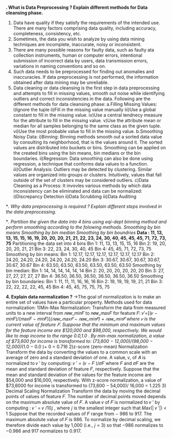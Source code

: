 **. What is Data Preprocessing ? Explain different methods for Data cleansing phase.**
1. Data have quality if they satisfy the requirements of the intended use. There are many factors comprising data quality,        including accuracy, completeness, consistency, etc.
2. Sometimes, the data you wish to analyze by using data mining techniques are incomplete, inaccurate, noisy or inconsistent.
3. There are many possible reasons for faulty data, such as faulty ata collection instruments, human or computer errors, intentional submission of incorrect data by users, data transmission errors, variations in naming conventions and so on.
4. Such data needs to be preprocessed for finding out anomalies and inaccuracies. If data preprocessing is not performed, the         information obtained after data mining may be unreliable.
5. Data cleaning or data cleansing is the first step in data preprocessing and attempts to fill in missing values, smooth out noise while identifying outliers and correct inconsistencies in the data. Following are the different methods for data cleansing phase:
  a.Filling Missing Values:
    i)Ignore the tuple
    ii)Fill in the missing value manually
    iii)Use a global constant to fill in the missing value.
    iv)Use a central tendnecy measure for the attribute to fill in the missing value.
    v)Use the attribute mean or median for all samples belonging to the same class as the given tuple.
    vi)Use the most probable value to fill in the missing value.
  b.Smoothing Noisy Data:
    i)Binning: Binning methods smooth out a sorted data value by consulting its neighborhood, that is the values around it. The   sorted values are distributed into buckets or bins. Smoothing can be applied on the created bins using the bin means, bin medians or the bin boundaries.
    ii)Regression: Data smoothing can also be done using regression, a technique that conforms data values to a function.
    iii)Outlier Analysis: Outliers may be detected by clustering. Similar values are organized into groups or clusters. Intuitively, values that fall outside of the set of clusters may be considered outliers.
  c)Data Cleaning as a Process: It invovles various methods by which data inconsistency can be eliminated and data can be normalized:
    i)Discrepancy Detection
    ii)Data Scrubbing
    iii)Data Auditing

**. Why data preprocessing is required ? Explain different steps involved in the data preprocessing.*

**. Partition the given the data into 4 bins using eqi-dept binning method and perform smoothing according to the folowing methods.
Smoothing by bin means
Smoothing by bin median
Smoothing by bin boundries*
**Data : 11, 13, 13,  15, 15, 16, 19, 20, 20, 20, 21, 21, 22, 23, 24, 30, 40, 45, 45, 45, 71, 72, 73, 75**
Partitioning the data set into 4 bins
  Bin 1: 11, 13, 13, 15, 15, 16
  Bin 2: 19, 20, 20, 20, 21, 21
  Bin 3: 22, 23, 24, 30, 40, 45
  Bin 4: 45, 45, 71, 72, 73, 75
Smoothing by bin means:
  Bin 1: 12.17, 12.17, 12.17, 12.17, 12.17, 12.17
  Bin 2: 24.20, 24.20, 24.20, 24.20, 24.20, 24.20
  Bin 3: 30.67, 30.67, 30.67, 30.67, 30.67, 30.67
  Bin 4: 63.50, 63.50, 63.50, 63.50, 63.50, 63.50
Smoothing by bin median:
  Bin 1: 14, 14, 14, 14, 14, 14
  Bin 2: 20, 20, 20, 20, 20, 20
  Bin 3: 27, 27, 27, 27, 27, 27
  Bin 4: 36.50, 36.50, 36.50, 36.50, 36.50, 36.50 
Smoothing by bin boundaries:
  Bin 1: 11, 11, 11, 16, 16, 16
  Bin 2: 19, 19, 19, 19, 21, 21
  Bin 3: 22, 22, 22, 22, 45, 45
  Bin 4: 45, 45, 75, 75, 75, 75

**4. Explain data normalization ?**
->The goal of normalization is to make an entire set of values have a particular property.
Methods used for data normalization:
  1)Min-Max Normalization:
Transform the data from measured units to a new
interval from 𝑛𝑒𝑤_𝑚𝑖𝑛𝐹 to 𝑛𝑒𝑤_𝑚𝑎𝑥𝐹 for feature 𝐹:
𝑣′=[(𝑣 − 𝑚𝑖𝑛𝐹)/(𝑚𝑎𝑥𝐹 − 𝑚𝑖𝑛𝐹)]*(𝑛𝑒𝑤_𝑚𝑎𝑥𝐹 − 𝑛𝑒𝑤_𝑚𝑖𝑛𝐹) + 𝑛𝑒𝑤_𝑚𝑖𝑛𝐹
where 𝑣 is the current value of feature 𝐹.
Suppose that the minimum and maximum values for
the feature income are $120,000 and $98,000,
respectively. We would like to map income to the range
0.0,1.0 . By min-max normalization, a value of $73,600
for income is transformed to:
(73,600 − 12,000)/(98,000 − 12,000)*(1.0 − 0.0 )+ 0 = 0.716
2)z-score (zero-mean) Normalization Transform the data by converting the values to a common scale with an average of zero and a standard deviation of one. A value, 𝑣, of 𝐴 is normalized to 𝑣 ′ by computing: 𝑣 ′ = (𝑣 − 𝐹 )/𝜎𝐹 where 𝐹 and 𝜎𝐹 are the mean and standard deviation of feature 𝐹, respectively.
Suppose that the mean and standard deviation of the values for the feature income are $54,000 and $16,000, respectively. With z-score normalization, a value of $73,6000 for income is transformed to (73,600 − 54,000)/ 16,000 = 1.225
3) Decimal Scaling Normalization Transform the data by moving the decimal points of values of feature 𝐹. The number of decimal points moved depends on the maximum absolute value of 𝐹. A value 𝑣 of 𝐹 is normalized to 𝑣 ′ by computing : 𝑣 ′ = 𝑣 /10𝑗 , where 𝑗 is the smallest integer such that 𝑀𝑎𝑥(| 𝑣 ′|) < 1
Suppose that the recorded values of 𝐹 range from − 986 to 917. The maximum absolute value of 𝐹 is 986. To normalize by decimal scaling, we therefore divide each value by 1,000 (i.e., 𝑗 = 3) so that −986 normalizes to −0.986 and 917 normalizes to 0.917. 


